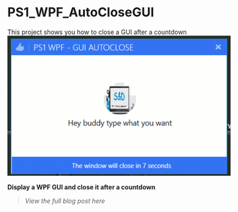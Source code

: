 # PS1_WPF_AutoCloseGUI
This project shows you how to close a GUI after a countdown
![alt text](https://github.com/damienvanrobaeys/PS1_WPF_AutoCloseGUI/blob/master/GIF/guiautoclose.gif)

**Display a WPF GUI and close it after a countdown**

> *View the full blog post here*


